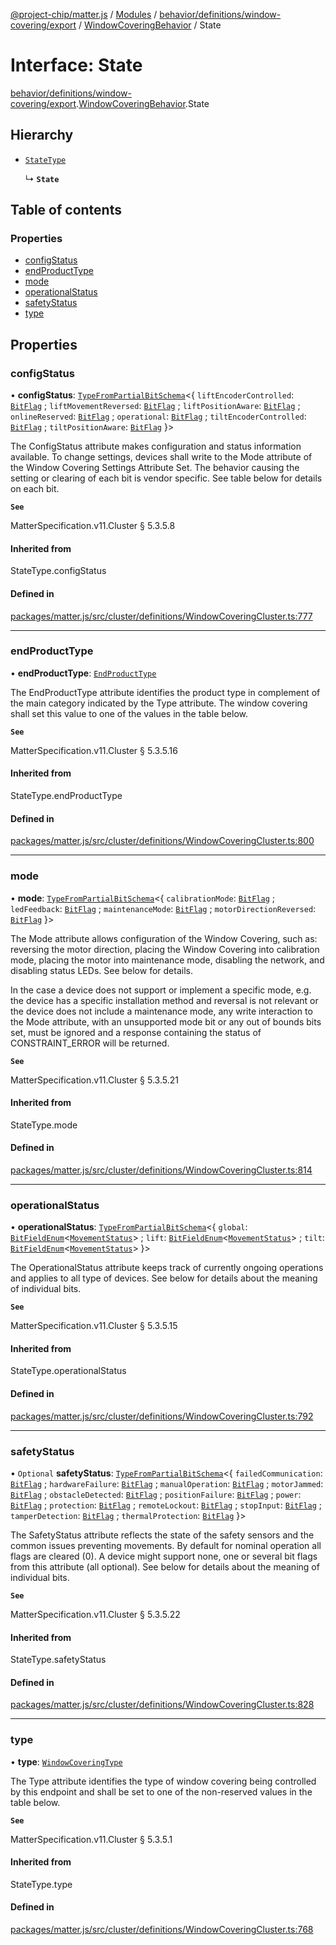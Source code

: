 [@project-chip/matter.js](../README.md) / [Modules](../modules.md) / [behavior/definitions/window-covering/export](../modules/behavior_definitions_window_covering_export.md) / [WindowCoveringBehavior](../modules/behavior_definitions_window_covering_export.WindowCoveringBehavior.md) / State

# Interface: State

[behavior/definitions/window-covering/export](../modules/behavior_definitions_window_covering_export.md).[WindowCoveringBehavior](../modules/behavior_definitions_window_covering_export.WindowCoveringBehavior.md).State

## Hierarchy

- [`StateType`](../modules/behavior_definitions_window_covering_export._internal_.md#statetype)

  ↳ **`State`**

## Table of contents

### Properties

- [configStatus](behavior_definitions_window_covering_export.WindowCoveringBehavior.State.md#configstatus)
- [endProductType](behavior_definitions_window_covering_export.WindowCoveringBehavior.State.md#endproducttype)
- [mode](behavior_definitions_window_covering_export.WindowCoveringBehavior.State.md#mode)
- [operationalStatus](behavior_definitions_window_covering_export.WindowCoveringBehavior.State.md#operationalstatus)
- [safetyStatus](behavior_definitions_window_covering_export.WindowCoveringBehavior.State.md#safetystatus)
- [type](behavior_definitions_window_covering_export.WindowCoveringBehavior.State.md#type)

## Properties

### configStatus

• **configStatus**: [`TypeFromPartialBitSchema`](../modules/schema_export.md#typefrompartialbitschema)\<\{ `liftEncoderControlled`: [`BitFlag`](../modules/schema_export.md#bitflag) ; `liftMovementReversed`: [`BitFlag`](../modules/schema_export.md#bitflag) ; `liftPositionAware`: [`BitFlag`](../modules/schema_export.md#bitflag) ; `onlineReserved`: [`BitFlag`](../modules/schema_export.md#bitflag) ; `operational`: [`BitFlag`](../modules/schema_export.md#bitflag) ; `tiltEncoderControlled`: [`BitFlag`](../modules/schema_export.md#bitflag) ; `tiltPositionAware`: [`BitFlag`](../modules/schema_export.md#bitflag)  }\>

The ConfigStatus attribute makes configuration and status information available. To change settings,
devices shall write to the Mode attribute of the Window Covering Settings Attribute Set. The behavior
causing the setting or clearing of each bit is vendor specific. See table below for details on each bit.

**`See`**

MatterSpecification.v11.Cluster § 5.3.5.8

#### Inherited from

StateType.configStatus

#### Defined in

[packages/matter.js/src/cluster/definitions/WindowCoveringCluster.ts:777](https://github.com/project-chip/matter.js/blob/5f71eedebdb9fa54338bde320c311bb359b7455d/packages/matter.js/src/cluster/definitions/WindowCoveringCluster.ts#L777)

___

### endProductType

• **endProductType**: [`EndProductType`](../enums/cluster_export.WindowCovering.EndProductType.md)

The EndProductType attribute identifies the product type in complement of the main category indicated by
the Type attribute. The window covering shall set this value to one of the values in the table below.

**`See`**

MatterSpecification.v11.Cluster § 5.3.5.16

#### Inherited from

StateType.endProductType

#### Defined in

[packages/matter.js/src/cluster/definitions/WindowCoveringCluster.ts:800](https://github.com/project-chip/matter.js/blob/5f71eedebdb9fa54338bde320c311bb359b7455d/packages/matter.js/src/cluster/definitions/WindowCoveringCluster.ts#L800)

___

### mode

• **mode**: [`TypeFromPartialBitSchema`](../modules/schema_export.md#typefrompartialbitschema)\<\{ `calibrationMode`: [`BitFlag`](../modules/schema_export.md#bitflag) ; `ledFeedback`: [`BitFlag`](../modules/schema_export.md#bitflag) ; `maintenanceMode`: [`BitFlag`](../modules/schema_export.md#bitflag) ; `motorDirectionReversed`: [`BitFlag`](../modules/schema_export.md#bitflag)  }\>

The Mode attribute allows configuration of the Window Covering, such as: reversing the motor direction,
placing the Window Covering into calibration mode, placing the motor into maintenance mode, disabling
the network, and disabling status LEDs. See below for details.

In the case a device does not support or implement a specific mode, e.g. the device has a specific
installation method and reversal is not relevant or the device does not include a maintenance mode, any
write interaction to the Mode attribute, with an unsupported mode bit or any out of bounds bits set,
must be ignored and a response containing the status of CONSTRAINT_ERROR will be returned.

**`See`**

MatterSpecification.v11.Cluster § 5.3.5.21

#### Inherited from

StateType.mode

#### Defined in

[packages/matter.js/src/cluster/definitions/WindowCoveringCluster.ts:814](https://github.com/project-chip/matter.js/blob/5f71eedebdb9fa54338bde320c311bb359b7455d/packages/matter.js/src/cluster/definitions/WindowCoveringCluster.ts#L814)

___

### operationalStatus

• **operationalStatus**: [`TypeFromPartialBitSchema`](../modules/schema_export.md#typefrompartialbitschema)\<\{ `global`: [`BitFieldEnum`](../modules/schema_export.md#bitfieldenum)\<[`MovementStatus`](../enums/cluster_export.WindowCovering.MovementStatus.md)\> ; `lift`: [`BitFieldEnum`](../modules/schema_export.md#bitfieldenum)\<[`MovementStatus`](../enums/cluster_export.WindowCovering.MovementStatus.md)\> ; `tilt`: [`BitFieldEnum`](../modules/schema_export.md#bitfieldenum)\<[`MovementStatus`](../enums/cluster_export.WindowCovering.MovementStatus.md)\>  }\>

The OperationalStatus attribute keeps track of currently ongoing operations and applies to all type of
devices. See below for details about the meaning of individual bits.

**`See`**

MatterSpecification.v11.Cluster § 5.3.5.15

#### Inherited from

StateType.operationalStatus

#### Defined in

[packages/matter.js/src/cluster/definitions/WindowCoveringCluster.ts:792](https://github.com/project-chip/matter.js/blob/5f71eedebdb9fa54338bde320c311bb359b7455d/packages/matter.js/src/cluster/definitions/WindowCoveringCluster.ts#L792)

___

### safetyStatus

• `Optional` **safetyStatus**: [`TypeFromPartialBitSchema`](../modules/schema_export.md#typefrompartialbitschema)\<\{ `failedCommunication`: [`BitFlag`](../modules/schema_export.md#bitflag) ; `hardwareFailure`: [`BitFlag`](../modules/schema_export.md#bitflag) ; `manualOperation`: [`BitFlag`](../modules/schema_export.md#bitflag) ; `motorJammed`: [`BitFlag`](../modules/schema_export.md#bitflag) ; `obstacleDetected`: [`BitFlag`](../modules/schema_export.md#bitflag) ; `positionFailure`: [`BitFlag`](../modules/schema_export.md#bitflag) ; `power`: [`BitFlag`](../modules/schema_export.md#bitflag) ; `protection`: [`BitFlag`](../modules/schema_export.md#bitflag) ; `remoteLockout`: [`BitFlag`](../modules/schema_export.md#bitflag) ; `stopInput`: [`BitFlag`](../modules/schema_export.md#bitflag) ; `tamperDetection`: [`BitFlag`](../modules/schema_export.md#bitflag) ; `thermalProtection`: [`BitFlag`](../modules/schema_export.md#bitflag)  }\>

The SafetyStatus attribute reflects the state of the safety sensors and the common issues preventing
movements. By default for nominal operation all flags are cleared (0). A device might support none, one
or several bit flags from this attribute (all optional). See below for details about the meaning of
individual bits.

**`See`**

MatterSpecification.v11.Cluster § 5.3.5.22

#### Inherited from

StateType.safetyStatus

#### Defined in

[packages/matter.js/src/cluster/definitions/WindowCoveringCluster.ts:828](https://github.com/project-chip/matter.js/blob/5f71eedebdb9fa54338bde320c311bb359b7455d/packages/matter.js/src/cluster/definitions/WindowCoveringCluster.ts#L828)

___

### type

• **type**: [`WindowCoveringType`](../enums/cluster_export.WindowCovering.WindowCoveringType.md)

The Type attribute identifies the type of window covering being controlled by this endpoint and shall be
set to one of the non-reserved values in the table below.

**`See`**

MatterSpecification.v11.Cluster § 5.3.5.1

#### Inherited from

StateType.type

#### Defined in

[packages/matter.js/src/cluster/definitions/WindowCoveringCluster.ts:768](https://github.com/project-chip/matter.js/blob/5f71eedebdb9fa54338bde320c311bb359b7455d/packages/matter.js/src/cluster/definitions/WindowCoveringCluster.ts#L768)
